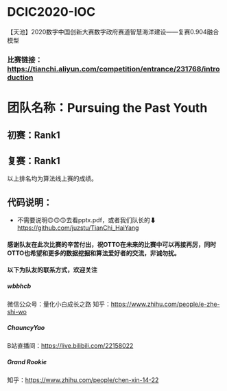 # DCIC2020-IOC
【天池】2020数字中国创新大赛数字政府赛道智慧海洋建设——复赛0.904融合模型

### 比赛链接：https://tianchi.aliyun.com/competition/entrance/231768/introduction

# 团队名称：Pursuing the Past Youth
## 初赛：Rank1
## 复赛：Rank1

以上排名均为算法线上赛的成绩。

## 代码说明：
- 不需要说明🙃🙃🙃去看pptx.pdf，或者我们队长的⬇
https://github.com/juzstu/TianChi_HaiYang

#### 感谢队友在此次比赛的辛苦付出，祝OTTO在未来的比赛中可以再接再厉，同时OTTO也希望和更多的数据挖掘和算法爱好者的交流，非诚勿扰。
#### 以下为队友的联系方式，欢迎关注

##### wbbhcb
微信公众号：量化小白成长之路
知乎：https://www.zhihu.com/people/e-zhe-shi-wo

##### ChauncyYao
B站直播间：https://live.bilibili.com/22158022

##### Grand Rookie
知乎：https://www.zhihu.com/people/chen-xin-14-22